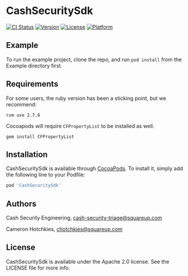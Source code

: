 # CashSecuritySdk

[![CI Status](https://img.shields.io/travis/squareup/cash-security-sdk.svg?style=flat)](https://travis-ci.org/squareup/cash-security-sdk)
[![Version](https://img.shields.io/cocoapods/v/CashSecuritySdk.svg?style=flat)](https://cocoapods.org/pods/CashSecuritySdk)
[![License](https://img.shields.io/cocoapods/l/CashSecuritySdk.svg?style=flat)](https://cocoapods.org/pods/CashSecuritySdk)
[![Platform](https://img.shields.io/cocoapods/p/CashSecuritySdk.svg?style=flat)](https://cocoapods.org/pods/CashSecuritySdk)

## Example

To run the example project, clone the repo, and run `pod install` from the
Example directory first.

## Requirements

For some users, the ruby version has been a sticking point, but we recommend:

```
rvm use 2.7.6
```

Cocoapods will require `CFPropertyList` to be installed as well.

```
gem install CFPropertyList
```

## Installation

CashSecuritySdk is available through [CocoaPods](https://cocoapods.org). To
install it, simply add the following line to your Podfile:

```ruby
pod 'CashSecuritySdk'
```

## Authors

Cash Security Engineering, cash-security-triage@squareup.com

Cameron Hotchkies, chotchkies@squareup.com

## License

CashSecuritySdk is available under the Apache 2.0 license. See the LICENSE file
for more info.
